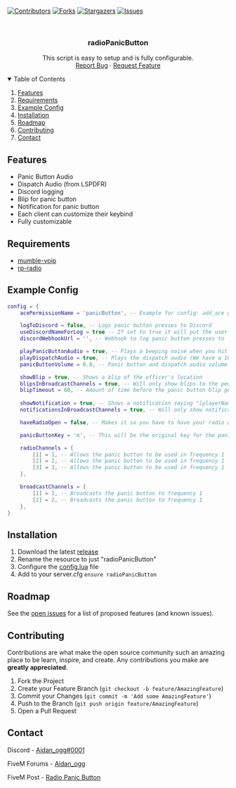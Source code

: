 [![Contributors][contributors-shield]][contributors-url]
[![Forks][forks-shield]][forks-url]
[![Stargazers][stars-shield]][stars-url]
[![Issues][issues-shield]][issues-url]

<!-- PROJECT LOGO -->
<br />
<p align="center">
  <h3 align="center">radioPanicButton</h3>

  <p align="center">
    This script is easy to setup and is fully configurable.
    <br />
    <a href="https://github.com/othneildrew/Best-README-Template/issues">Report Bug</a>
    ·
    <a href="https://github.com/othneildrew/Best-README-Template/issues">Request Feature</a>
  </p>
</p>



<!-- TABLE OF CONTENTS -->
<details open="open">
  <summary>Table of Contents</summary>
  <ol>
    <li><a href="#features">Features</a></li>
    <li><a href="#requirements">Requirements</a></li>
    <li><a href="#example-config">Example Config</a></li>
    <li><a href="#installation">Installation</a></li>
    <li><a href="#roadmap">Roadmap</a></li>
    <li><a href="#contributing">Contributing</a></li>
    <li><a href="#contact">Contact</a></li>
  </ol>
</details>



## Features
* Panic Button Audio
* Dispatch Audio (from LSPDFR)
* Discord logging 
* Blip for panic button
* Notification for panic button
* Each client can customize their keybind
* Fully customizable


## Requirements
* [mumble-voip](https://forum.cfx.re/t/release-mumble-voip-rp-radio/1083683)
* [rp-radio](https://forum.cfx.re/t/release-mumble-voip-rp-radio/1083683)


## Example Config
```lua
config = {
    acePermissionName = 'panicButton', -- Example for config: add_ace group.leo "panicButton" allow [For Blips and Notification]

    logToDiscord = false, -- Logs panic button presses to Discord
    useDiscordNameForLog = true -- If set to true it will put the user's @ instead of their in game name, unless they don't have a Discord account linked
    discordWebhookUrl = '', -- Webhook to log panic button presses to 

    playPanicButtonAudio = true, -- Plays a beeping noise when you hit the panic button
    playDispatchAudio = true, -- Plays the dispatch audio (We have a 10-99...)
    panicButtonVolume = 0.8, -- Panic button and dispatch audio volume

    showBlip = true, -- Shows a blip of the officer's location
    blipsInBroadcastChannels = true, -- Will only show blips to the people in the channels specified in the broadcastChannels table below
    blipTimeout = 60, -- Amount of time before the panic button blip gets deleted (in seconds)
    
    showNotification = true, -- Shows a notification saying "[playerName] pressed their panic button at [streetName]"
    notificationsInBroadcastChannels = true, -- Will only show notifications to the people in the channels specified in the broadcastChannels table below

    haveRadioOpen = false, -- Makes it so you have to have your radio open to hit the panic button

    panicButtonKey = 'n', -- This will be the original key for the panic button, each client can further customise the keybind inn their GTA V keybinds menu under the FiveM tab

    radioChannels = { 
        [1] = 1, -- Allows the panic button to be used in frequency 1
        [2] = 2, -- Allows the panic button to be used in frequency 1
        [3] = 3, -- Allows the panic button to be used in frequency 1
    },

    broadcastChannels = {
        [1] = 1, -- Broadcasts the panic button to frequency 1 
        [2] = 2, -- Broadcasts the panic button to frequency 1 
    },
}
```


## Installation

1. Download the latest [release](https://github.com/)
2. Rename the resource to just "radioPanicButton"
3. Configure the [config.lua](https://github.com/Aidan4444/radioPanicButton/blob/main/config.lua) file 
4. Add to your server.cfg `ensure radioPanicButton`


## Roadmap

See the [open issues](https://github.com/othneildrew/Best-README-Template/issues) for a list of proposed features (and known issues).


## Contributing

Contributions are what make the open source community such an amazing place to be learn, inspire, and create. Any contributions you make are **greatly appreciated**.

1. Fork the Project
2. Create your Feature Branch (`git checkout -b feature/AmazingFeature`)
3. Commit your Changes (`git commit -m 'Add some AmazingFeature'`)
4. Push to the Branch (`git push origin feature/AmazingFeature`)
5. Open a Pull Request


## Contact

Discord      - [Aidan_ogg#0001](https://discordapp.com/users/705110046563893259)

FiveM Forums - [Aidan_ogg](https://forum.cfx.re/u/aidan_ogg)

FiveM Post   - [Radio Panic Button](https://forum.cfx.re/u/aidan_ogg)






<!-- MARKDOWN LINKS & IMAGES -->
<!-- https://www.markdownguide.org/basic-syntax/#reference-style-links -->
[contributors-shield]: https://img.shields.io/github/contributors/othneildrew/Best-README-Template.svg?style=for-the-badge
[contributors-url]: https://github.com/othneildrew/Best-README-Template/graphs/contributors
[forks-shield]: https://img.shields.io/github/forks/othneildrew/Best-README-Template.svg?style=for-the-badge
[forks-url]: https://github.com/othneildrew/Best-README-Template/network/members
[stars-shield]: https://img.shields.io/github/stars/othneildrew/Best-README-Template.svg?style=for-the-badge
[stars-url]: https://github.com/othneildrew/Best-README-Template/stargazers
[issues-shield]: https://img.shields.io/github/issues/othneildrew/Best-README-Template.svg?style=for-the-badge
[issues-url]: https://github.com/othneildrew/Best-README-Template/issues
